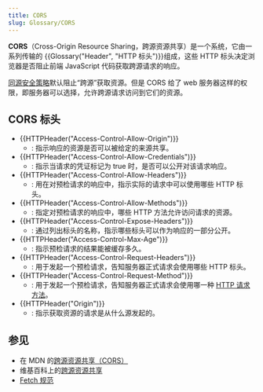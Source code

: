 ```yaml
---
title: CORS
slug: Glossary/CORS
---
```


**CORS**（Cross-Origin Resource Sharing，跨源资源共享）是一个系统，它由一系列传输的 {{Glossary("Header", "HTTP 标头")}}组成，这些 HTTP 标头决定浏览器是否阻止前端 JavaScript 代码获取跨源请求的响应。

[同源安全策略](/zh-CN/docs/Web/Security/Same-origin_policy)默认阻止“跨源”获取资源。但是 CORS 给了 web 服务器这样的权限，即服务器可以选择，允许跨源请求访问到它们的资源。

## CORS 标头

- {{HTTPHeader("Access-Control-Allow-Origin")}}
  - : 指示响应的资源是否可以被给定的来源共享。
- {{HTTPHeader("Access-Control-Allow-Credentials")}}
  - : 指示当请求的凭证标记为 true 时，是否可以公开对该请求响应。
- {{HTTPHeader("Access-Control-Allow-Headers")}}
  - : 用在对预检请求的响应中，指示实际的请求中可以使用哪些 HTTP 标头。
- {{HTTPHeader("Access-Control-Allow-Methods")}}
  - : 指定对预检请求的响应中，哪些 HTTP 方法允许访问请求的资源。
- {{HTTPHeader("Access-Control-Expose-Headers")}}
  - : 通过列出标头的名称，指示哪些标头可以作为响应的一部分公开。
- {{HTTPHeader("Access-Control-Max-Age")}}
  - : 指示预检请求的结果能被缓存多久。
- {{HTTPHeader("Access-Control-Request-Headers")}}
  - : 用于发起一个预检请求，告知服务器正式请求会使用哪些 HTTP 标头。
- {{HTTPHeader("Access-Control-Request-Method")}}
  - : 用于发起一个预检请求，告知服务器正式请求会使用哪一种 [HTTP 请求方法](/zh-CN/docs/Web/HTTP/Methods)。
- {{HTTPHeader("Origin")}}
  - : 指示获取资源的请求是从什么源发起的。

## 参见

- 在 MDN 的[跨源资源共享（CORS）](/zh-CN/docs/Web/HTTP/CORS)
- 维基百科上的[跨源资源共享](https://zh.wikipedia.org/wiki/跨來源資源共享)
- [Fetch 规范](https://fetch.spec.whatwg.org)
